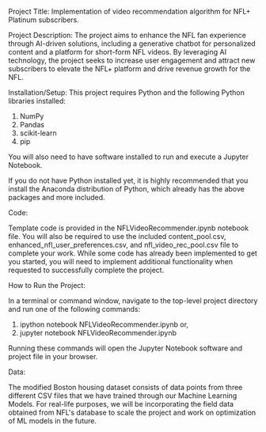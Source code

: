 
Project Title: Implementation of video recommendation algorithm for NFL+ Platinum subscribers.

Project Description: The project aims to enhance the NFL fan experience through AI-driven solutions, including a generative chatbot for personalized content and a platform for short-form NFL videos. By leveraging AI technology, the project seeks to increase user engagement and attract new subscribers to elevate the NFL+ platform and drive revenue growth for the NFL.

Installation/Setup: This project requires Python and the following Python libraries installed:

1. NumPy
2. Pandas
3. scikit-learn
4. pip
   
You will also need to have software installed to run and execute a Jupyter Notebook.

If you do not have Python installed yet, it is highly recommended that you install the Anaconda distribution of Python, which already has the above packages and more included.

Code: 

Template code is provided in the NFLVideoRecommender.ipynb notebook file. You will also be required to use the included content_pool.csv, enhanced_nfl_user_preferences.csv, and nfl_video_rec_pool.csv file to complete your work. While some code has already been implemented to get you started, you will need to implement additional functionality when requested to successfully complete the project. 

How to Run the Project:

In a terminal or command window, navigate to the top-level project directory and run one of the following commands:

1. ipython notebook NFLVideoRecommender.ipynb
                      or,
2. jupyter notebook NFLVideoRecommender.ipynb

Running these commands will open the Jupyter Notebook software and project file in your browser.

Data:

The modified Boston housing dataset consists of data points from three different CSV files that we have trained through our Machine Learning Models. For real-life purposes, we will be incorporating the field data obtained from NFL's database to scale the project and work on optimization of ML models in the future.
